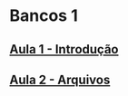 # Bancos 1

## [Aula 1 - Introdução](aulas/aula1_intro.md)
## [Aula 2 - Arquivos](aulas/aula2_arquivos.md)
